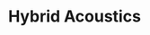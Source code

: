 ---
slug: hybrid-acoustics
type: event
event_type: Concert
status: ready
title: Hybrid Acoustics
venue: Nikolaïkerk
date_time: 'Sunday, April 23rd, Doors 15:30 / Show: 16:00'
schedule:
    -   time: t15:30
        item: Doors
    -   time: t16:00
        item: $commuta-a-cross-adaptive-laptop-ensemble
    -   time: t16:20
        item: $patterns-in-modulation
        hide_time: True
    -   time: t16:50
        item: $khipukoding
        hide_time: True
    -   time: t17:20
        item: $listening-to-the-future-landscape
        hide_time: True
    -   time: t17:30
        item: $neowise-5-8-v-e
        hide_time: True
    -   time: t18:00
        item: $saaz-sz
        hide_time: True
    -   time: t18:20
        item: $flux
        hide_time: True
    -   time: t~ 18:45
        item: End of Concert
---